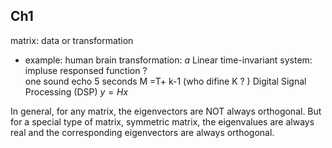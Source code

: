 ## Ch1
matrix: data or transformation
- example: human brain
transformation: $a$
Linear time-invariant system: impluse responsed function ?  
one sound echo 5 seconds  M =T+ k-1 (who difine K ? )
Digital Signal Processing (DSP)
${y} = H x$


In general, for any matrix, the eigenvectors are NOT always orthogonal. But for a special type of matrix, symmetric matrix, the eigenvalues are always real and the corresponding eigenvectors are always orthogonal.